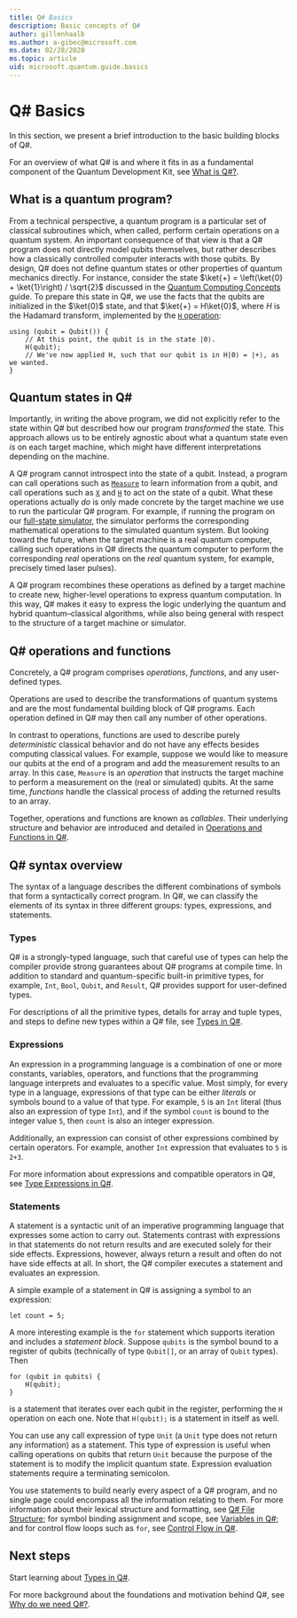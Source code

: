 ```yaml
---
title: Q# Basics
description: Basic concepts of Q#
author: gillenhaalb
ms.author: a-gibec@microsoft.com
ms.date: 02/28/2020
ms.topic: article
uid: microsoft.quantum.guide.basics
---
```


# Q# Basics

In this section, we present a brief introduction to the basic building blocks of Q#.

For an overview of what Q# is and where it fits in as a fundamental component of the Quantum Development Kit, see [What is Q#?](xref:microsoft.quantum.overview.q-sharp). 

## What is a quantum program?

From a technical perspective, a quantum program is a particular set of classical subroutines which, when called, perform certain operations on a quantum system.
An important consequence of that view is that a Q# program does not directly model qubits themselves, but rather describes how a classically controlled computer interacts with those qubits.
By design, Q# does not define quantum states or other properties of quantum mechanics directly.
For instance, consider the state $\ket{+} = \left(\ket{0} + \ket{1}\right) / \sqrt{2}$ discussed in the [Quantum Computing Concepts](xref:microsoft.quantum.concepts.intro) guide.
To prepare this state in Q#, we use the facts that the qubits are initialized in the $\ket{0}$ state, and that $\ket{+} = H\ket{0}$, where $H$ is the Hadamard transform, implemented by the [`H` operation](xref:microsoft.quantum.intrinsic.h):

```qsharp
using (qubit = Qubit()) {
    // At this point, the qubit is in the state |0⟩.
    H(qubit);
    // We've now applied H, such that our qubit is in H|0⟩ = |+⟩, as we wanted.
}
```

## Quantum states in Q#

Importantly, in writing the above program, we did not explicitly refer to the state within Q# but described how our program *transformed* the state.
This approach allows us to be entirely agnostic about what a quantum state even *is* on each target machine, which might have different interpretations depending on the machine. 

A Q# program cannot introspect into the state of a qubit.
Instead, a program can call operations such as [`Measure`](xref:microsoft.quantum.intrinsic.measure) to learn information from a qubit, and call operations such as [`X`](xref:microsoft.quantum.intrinsic.x) and [`H`](xref:microsoft.quantum.intrinsic.h) to act on the state of a qubit.
What these operations actually *do* is only made concrete by the target machine we use to run the particular Q# program.
For example, if running the program on our [full-state simulator](xref:microsoft.quantum.machines.full-state-simulator), the simulator performs the corresponding mathematical operations to the simulated quantum system.
But looking toward the future, when the target machine is a real quantum computer, calling such operations in Q# directs the quantum computer to perform the corresponding *real* operations on the *real* quantum system, for example, precisely timed laser pulses).

A Q# program recombines these operations as defined by a target machine to create new, higher-level operations to express quantum computation.
In this way, Q# makes it easy to express the logic underlying the quantum and hybrid quantum–classical algorithms, while also being general with respect to the structure of a target machine or simulator.

## Q# operations and functions

Concretely, a Q# program comprises *operations*, *functions*, and any user-defined types. 

Operations are used to describe the transformations of quantum systems and are the most fundamental building block of Q# programs. 
Each operation defined in Q# may then call any number of other operations.

In contrast to operations, functions are used to describe purely *deterministic* classical behavior and do not have any effects besides computing classical values. 
For example, suppose we would like to measure our qubits at the end of a program and add the measurement results to an array.
In this case, `Measure` is an *operation* that instructs the target machine to perform a measurement on the (real or simulated) qubits. At the same time, *functions* handle the classical process of adding the returned results to an array.

Together, operations and functions are known as *callables*. Their underlying structure and behavior are introduced and detailed in [Operations and Functions in Q#](xref:microsoft.quantum.guide.operationsfunctions).


## Q# syntax overview

The syntax of a language describes the different combinations of symbols that form a syntactically correct program.
In Q#, we can classify the elements of its syntax in three different groups: types, expressions, and statements.

### Types
Q# is a strongly-typed language, such that careful use of types can help the compiler provide strong guarantees about Q# programs at compile time.
In addition to standard and quantum-specific built-in primitive types, for example, `Int`, `Bool`, `Qubit`, and `Result`, Q# provides support for user-defined types.

For descriptions of all the primitive types, details for array and tuple types, and steps to define new types within a Q# file, see [Types in Q#](xref:microsoft.quantum.guide.types).

### Expressions
An expression in a programming language is a combination of one or more constants, variables, operators, and functions that the programming language interprets and evaluates to a specific value.
Most simply, for every type in a language, expressions of that type can be either *literals* or symbols bound to a value of that type.
For example, `5` is an `Int` literal (thus also an expression of type `Int`), and if the symbol `count` is bound to the integer value `5`, then `count` is also an integer expression.

Additionally, an expression can consist of other expressions combined by certain operators.
For example, another `Int` expression that evaluates to `5` is `2+3`.

For more information about expressions and compatible operators in Q#, see [Type Expressions in Q#](xref:microsoft.quantum.guide.expressions). 

### Statements 
A statement is a syntactic unit of an imperative programming language that expresses some action to carry out.
Statements contrast with expressions in that statements do not return results and are executed solely for their side effects. Expressions, however, always return a result and often do not have side effects at all. In short, the Q# compiler executes a statement and evaluates an expression.

A simple example of a statement in Q# is assigning a symbol to an expression:
```qsharp
let count = 5;
```

A more interesting example is the `for` statement which supports iteration and includes a *statement block*.
Suppose `qubits` is the symbol bound to a register of qubits (technically of type `Qubit[]`, or an array of `Qubit` types). 
Then
```qsharp
for (qubit in qubits) {
    H(qubit);
}
```
is a statement that iterates over each qubit in the register, performing the `H` operation on each one. 
Note that `H(qubit);` is a statement in itself as well.

You can use any call expression of type `Unit` (a `Unit` type does not return any information) as a statement.
This type of expression is useful when calling operations on qubits that return `Unit` because the purpose of the statement is to modify the implicit quantum state.
Expression evaluation statements require a terminating semicolon.

You use statements to build nearly every aspect of a Q# program, and no single page could encompass all the information relating to them.
For more information about their lexical structure and formatting, see [Q# File Structure](xref:microsoft.quantum.guide.filestructure); for symbol binding assignment and scope, see [Variables in Q#](xref:microsoft.quantum.guide.variables); and for control flow loops such as `for`, see [Control Flow in Q#](xref:microsoft.quantum.guide.controlflow).

## Next steps

Start learning about [Types in Q#](xref:microsoft.quantum.guide.types).

For more background about the foundations and motivation behind Q#, see [Why do we need Q#?](https://devblogs.microsoft.com/qsharp/why-do-we-need-q/).
